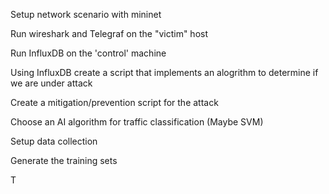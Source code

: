 Setup network scenario with mininet

Run wireshark and Telegraf on the "victim" host

Run InfluxDB on the 'control' machine

Using InfluxDB create a script that implements an alogrithm to determine if we are under attack

Create a mitigation/prevention script for the attack

Choose an AI algorithm for traffic classification (Maybe SVM)

Setup data collection

Generate the training sets

T
